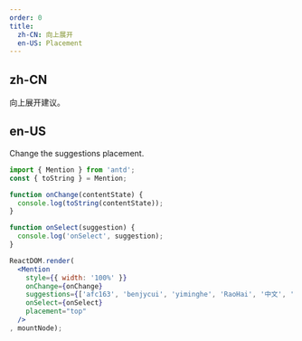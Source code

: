 ```yaml
---
order: 0
title:
  zh-CN: 向上展开
  en-US: Placement
---
```


## zh-CN

向上展开建议。

## en-US

Change the suggestions placement.

````jsx
import { Mention } from 'antd';
const { toString } = Mention;

function onChange(contentState) {
  console.log(toString(contentState));
}

function onSelect(suggestion) {
  console.log('onSelect', suggestion);
}

ReactDOM.render(
  <Mention
    style={{ width: '100%' }}
    onChange={onChange}
    suggestions={['afc163', 'benjycui', 'yiminghe', 'RaoHai', '中文', 'にほんご']}
    onSelect={onSelect}
    placement="top"
  />
, mountNode);
````
